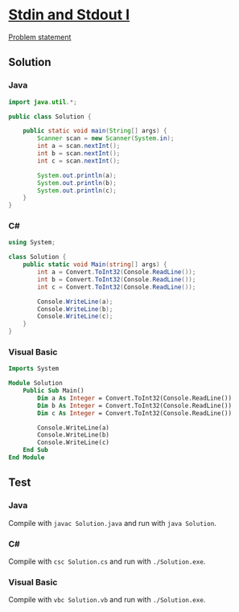 # [Stdin and Stdout I][title]

[Problem statement](/../../tree/master/src/stdin-and-stdout-1/stdin-and-stdout-1/stdin-and-stdout-1.pdf)

## Solution

### Java

```java
import java.util.*;

public class Solution {

    public static void main(String[] args) {
        Scanner scan = new Scanner(System.in);
        int a = scan.nextInt();
        int b = scan.nextInt();
        int c = scan.nextInt();

        System.out.println(a);
        System.out.println(b);
        System.out.println(c);
    }
}
```

### C#

```c#
using System;

class Solution {
    public static void Main(string[] args) {
        int a = Convert.ToInt32(Console.ReadLine());
        int b = Convert.ToInt32(Console.ReadLine());
        int c = Convert.ToInt32(Console.ReadLine());

        Console.WriteLine(a);
        Console.WriteLine(b);
        Console.WriteLine(c);
    }
}
```

### Visual Basic

```vb
Imports System

Module Solution
    Public Sub Main()
        Dim a As Integer = Convert.ToInt32(Console.ReadLine())
        Dim b As Integer = Convert.ToInt32(Console.ReadLine())
        Dim c As Integer = Convert.ToInt32(Console.ReadLine())

        Console.WriteLine(a)
        Console.WriteLine(b)
        Console.WriteLine(c)
    End Sub
End Module
```

## Test

### Java

Compile with `javac Solution.java` and run with `java Solution`.

### C#

Compile with `csc Solution.cs` and run with `./Solution.exe`.

### Visual Basic

Compile with `vbc Solution.vb` and run with `./Solution.exe`.

[title]: https://www.hackerrank.com/challenges/java-stdin-and-stdout-1/problem